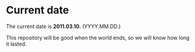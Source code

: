 # Current date

The current date is **2011.03.10.** (YYYY.MM.DD.)

This repository will be good when the world ends, so we will know how long it lasted.